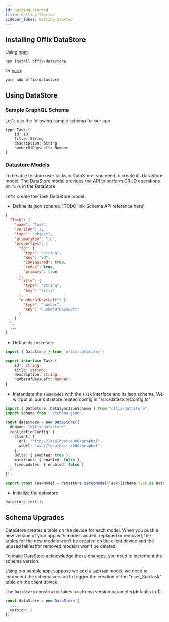 ```yaml
---
id: getting-started
title: Getting Started
sidebar_label: Getting Started
---
```


## Installing Offix DataStore

Using [npm](https://www.npmjs.com/package/offix-datastore):

```shell
npm install offix-datastore
```

Or [yarn](https://yarnpkg.com/en/package/offix-datastore):

```shell
yarn add offix-datastore
```

## Using DataStore

### Sample GraphQL Schema

Let's use the following sample schema for our app

```
type Task {
    id: ID!
    title: String
    description: String
    numberOfDaysLeft: Number
}

```

### Datastore Models

To be able to store user tasks in DataStore, you need to create its DataStore model.
The DataStore model provides the API to perform CRUD operations on `Task` in the DataStore.

Let's create the Task DataStore model.

* Define its json schema. [TODO link Schema API reference here]

```JSON title="/src/schema.json"
{
  "Task": {
    "name": "Task",
    "version": 1,
    "type": "object",
    "primaryKey": "id",
    "properties": {
      "id": {
        "type": "string",
        "key": "id",
        "isRequired": true,
        "index": true,
        "primary": true
      },
      "title": {
        "type": "string",
        "key": "title"
      },
      "numberOfDaysLeft": {
        "type": "number",
        "key": "numberOfDaysLeft"
      }
    }
  },
  ...
}
```

* Define its `interface`

```typescript title="/src/datastoreConfig.ts"
import { DataStore } from 'offix-datastore';

export interface Task {
    id?: string;
    title: string;
    description: string;
    numberOfDaysLeft: number;
}
```

* Instantiate the `TaskModel` with the `Task` interface and its json schema.
We will put all our datastore related config in "/src/datastoreConfig.ts"

```typescript title="/src/datastoreConfig.ts"
import { DataStore, DataSyncJsonSchema } from "offix-datastore";
import schema from "./schema.json";

const datastore = new DataStore({
  dbName: "offix-datastore",
  replicationConfig: {
    client: {
      url: "http://localhost:4000/graphql",
      wsUrl: "ws://localhost:4000/graphql",
    },
    delta: { enabled: true },
    mutations: { enabled: false },
    liveupdates: { enabled: false }
  }
});

export const TaskModel = datastore.setupModel<Task>(schema.Task as DataSyncJsonSchema<Task>);
```

* Initialize the datastore

```typescript title="/src/datastoreConfig.ts"
datastore.init();
```

## Schema Upgrades

DataStore creates a table on the device for each model. 
When you push a new version of your app with models added, replaced or removed,
the tables for the new models won't be created on the client device and the unused tables(for removed models)
won't be deleted.

To make DataStore acknowledge these changes, you need to increment the schema version.

Using our sample app, suppose we add a `SubTask` model, we need to increment 
the schema version to trigger the creation of the "user_SubTask" table on the client device.

The `DataStore` constructor takes a schema version parameter(defaults to 1). 

```typescript
const dataStore = new DataStore({
  ...,
  version: 2
});
```
